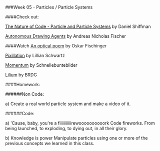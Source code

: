 ###Week 05 - Particles / Particle Systems

####Check out:

[The Nature of Code - Particle and Particle Systems](http://natureofcode.com/book/chapter-4-particle-systems/) by Daniel Shiffman

[Autonomous Drawing Agents](http://www.creativeapplications.net/processing/schwarm-autonomous-drawing-agents-by-andreas-nicolas-fischer/) by Andreas Nicholas Fischer

####Watch
[An optical poem](https://www.youtube.com/watch?v=they7m6YePo) by Oskar Fischinger

[Pixillation](http://pdl.vimeocdn.com/74566/876/168216645.mp4?token2=1425278315_b5183ce1f410e067c72512b9cabceb25&aksessionid=0990c1e63f1a4359) by Lillian Schwartz 

[Momentum](http://www.schnellebuntebilder.de/#/fourxfour/momentum/) by Schnellebuntebilder

[Lilium](http://www.creativeapplications.net/openframeworks/brdg020-lilium-kenichi-yoneda-kynd-in-collaboration-with-brdg/) by BRDG




####Homework:

######Non Code:

a) Create a real world particle system and make a video of it.

######Code:

a) 'Cause, baby, you're a fiiiiiiiiiiirewoooooooooork
Code fireworks. From being launched, to exploding, to dying out, in all their glory.

b) Knowledge is power
Manipulate particles using one or more of the previous concepts we learned in this class.